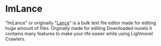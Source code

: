 # ImLance 
"ImLance" or originally "[Lance](https://github.com/Gamedemons/Lance)" is a bulk text file editor made for editing huge amount of files.
Orginally made for editing Downloaded novels it contains many features to make your life easier while using Lightnovel Crawlers.

